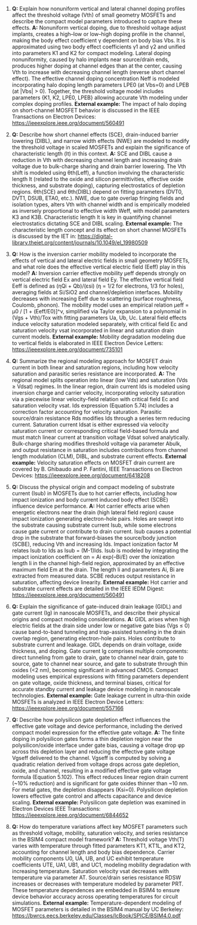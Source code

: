 1. **Q:** Explain how nonuniform vertical and lateral channel doping profiles affect the threshold voltage (Vth) of small geometry MOSFETs and describe the compact model parameters introduced to capture these effects.
   **A:** Nonuniform vertical doping, due to threshold voltage adjust implants, creates a high–low or low–high doping profile in the channel, making the body effect coefficient γ dependent on body bias Vbs. It is approximated using two body effect coefficients γ1 and γ2 and unified into parameters K1 and K2 for compact modeling. Lateral doping nonuniformity, caused by halo implants near source/drain ends, produces higher doping at channel edges than at the center, causing Vth to increase with decreasing channel length (reverse short channel effect). The effective channel doping concentration Neff is modeled incorporating halo doping length parameters LPE0 (at Vbs=0) and LPEB (at |Vbs| > 0). Together, the threshold voltage model includes parameters {K1, K2, LPE0, LPEB} allowing accurate Vth modeling under complex doping profiles.
   **External example:** The impact of halo doping on short-channel MOSFET behavior is discussed in the IEEE Transactions on Electron Devices: https://ieeexplore.ieee.org/document/560491

2. **Q:** Describe how short channel effects (SCE), drain-induced barrier lowering (DIBL), and narrow width effects (NWE) are modeled to modify the threshold voltage in scaled MOSFETs and explain the significance of characteristic length (lt) in this context.
   **A:** SCE and DIBL cause a reduction in Vth with decreasing channel length and increasing drain voltage due to bulk-charge sharing and drain barrier lowering. The Vth shift is modeled using θth(Leff), a function involving the characteristic length lt (related to the oxide and silicon permittivities, effective oxide thickness, and substrate doping), capturing electrostatics of depletion regions. θth(SCE) and θth(DIBL) depend on fitting parameters (DVT0, DVT1, DSUB, ETA0, etc.). NWE, due to gate overlap fringing fields and isolation types, alters Vth with channel width and is empirically modeled as inversely proportional to effective width Weff, with model parameters K3 and K3B. Characteristic length lt is key in quantifying channel electrostatics dictating SCE and DIBL scaling.
   **External example:** The characteristic length concept and its effect on short channel MOSFETs is discussed by the IET in: https://digital-library.theiet.org/content/journals/10.1049/el_19980509

3. **Q:** How is the inversion carrier mobility modeled to incorporate the effects of vertical and lateral electric fields in small geometry MOSFETs, and what role does the effective vertical electric field (Eeff) play in this model?
   **A:** Inversion carrier effective mobility μeff depends strongly on vertical electric field Ex and lateral field Ey. The effective vertical field Eeff is defined as (ηQi + Qb)/(εsi) (η = 1/2 for electrons, 1/3 for holes), averaging fields at Si/SiO2 and channel/depletion interfaces. Mobility decreases with increasing Eeff due to scattering (surface roughness, Coulomb, phonon). The mobility model uses an empirical relation μeff = μ0 / [1 + (Eeff/E0)]^ν, simplified via Taylor expansion to a polynomial in (Vgs + Vth)/Tox with fitting parameters Ua, Ub, Uc. Lateral field effects induce velocity saturation modeled separately, with critical field Ec and saturation velocity vsat incorporated in linear and saturation drain current models.
   **External example:** Mobility degradation modeling due to vertical fields is elaborated in IEEE Electron Device Letters: https://ieeexplore.ieee.org/document/735101

4. **Q:** Summarize the regional modeling approach for MOSFET drain current in both linear and saturation regions, including how velocity saturation and parasitic series resistance are incorporated.
   **A:** The regional model splits operation into linear (low Vds) and saturation (Vds ≥ Vdsat) regimes. In the linear region, drain current Ids is modeled using inversion charge and carrier velocity, incorporating velocity saturation via a piecewise linear velocity-field relation with critical field Ec and saturation velocity vsat. Ids expression (Equation 5.74) includes a correction factor accounting for velocity saturation. Parasitic source/drain resistance Rds modifies Ids through a series term reducing current. Saturation current Idsat is either expressed via velocity saturation current or corresponding critical field-based formula and must match linear current at transition voltage Vdsat solved analytically. Bulk-charge sharing modifies threshold voltage via parameter Abulk, and output resistance in saturation includes contributions from channel length modulation (CLM), DIBL, and substrate current effects.
   **External example:** Velocity saturation effects on MOSFET drain current are covered by B. Ghibaudo and P. Fantini, IEEE Transactions on Electron Devices: https://ieeexplore.ieee.org/document/6418208

5. **Q:** Discuss the physical origin and compact modeling of substrate current (Isub) in MOSFETs due to hot carrier effects, including how impact ionization and body current induced body effect (SCBE) influence device performance.
   **A:** Hot carrier effects arise when energetic electrons near the drain (high lateral field region) cause impact ionization generating electron-hole pairs. Holes are swept into the substrate causing substrate current Isub, while some electrons cause gate current or contribute to drain current. Isub causes a potential drop in the substrate that forward-biases the source/body junction (SCBE), reducing Vth and increasing Ids. Impact ionization factor M relates Isub to Ids as Isub = (M-1)Ids. Isub is modeled by integrating the impact ionization coefficient αn = Ai exp(–Bi/E) over the ionization length li in the channel high-field region, approximated by an effective maximum field Em at the drain. The length li and parameters Ai, Bi are extracted from measured data. SCBE reduces output resistance in saturation, affecting device linearity.
   **External example:** Hot carrier and substrate current effects are detailed in the IEEE IEDM Digest: https://ieeexplore.ieee.org/document/560491

6. **Q:** Explain the significance of gate-induced drain leakage (GIDL) and gate current (Ig) in nanoscale MOSFETs, and describe their physical origins and compact modeling considerations.
   **A:** GIDL arises when high electric fields at the drain side under low or negative gate bias (Vgs ≤ 0) cause band-to-band tunneling and trap-assisted tunneling in the drain overlap region, generating electron-hole pairs. Holes contribute to substrate current and leakage. GIDL depends on drain voltage, oxide thickness, and doping. Gate current Ig comprises multiple components: direct tunneling from gate to drain, gate to channel near drain, gate to source, gate to channel near source, and gate to substrate through thin oxides (<2 nm), becoming significant in advanced CMOS. Compact modeling uses empirical expressions with fitting parameters dependent on gate voltage, oxide thickness, and terminal biases, critical for accurate standby current and leakage device modeling in nanoscale technologies.
   **External example:** Gate leakage current in ultra-thin oxide MOSFETs is analyzed in IEEE Electron Device Letters: https://ieeexplore.ieee.org/document/557166

7. **Q:** Describe how polysilicon gate depletion effect influences the effective gate voltage and device performance, including the derived compact model expression for the effective gate voltage.
   **A:** The finite doping in polysilicon gates forms a thin depletion region near the polysilicon/oxide interface under gate bias, causing a voltage drop φp across this depletion layer and reducing the effective gate voltage Vgseff delivered to the channel. Vgseff is computed by solving a quadratic relation derived from voltage drops across gate depletion, oxide, and channel, resulting in a modified effective gate voltage formula (Equation 5.102). This effect reduces linear region drain current (~10% reduction) and is significant for gate oxides thinner than ~10 nm. For metal gates, the depletion disappears (Ksi=0). Polysilicon depletion lowers effective gate control and affects capacitance and device scaling.
   **External example:** Polysilicon gate depletion was examined in Electron Devices IEEE Transactions: https://ieeexplore.ieee.org/document/6844652

8. **Q:** How do temperature variations affect key MOSFET parameters such as threshold voltage, mobility, saturation velocity, and series resistance in the BSIM4 compact model framework?
   **A:** Threshold voltage Vth(T) varies with temperature through fitted parameters KT1, KT1L, and KT2, accounting for channel length and body bias dependence. Carrier mobility components U0, UA, UB, and UC exhibit temperature coefficients UTE, UA1, UB1, and UC1, modeling mobility degradation with increasing temperature. Saturation velocity vsat decreases with temperature via parameter AT. Source/drain series resistance RDSW increases or decreases with temperature modeled by parameter PRT. These temperature dependences are embedded in BSIM4 to ensure device behavior accuracy across operating temperatures for circuit simulations.
   **External example:** Temperature-dependent modeling of MOSFET parameters is detailed in the BSIM4 manual by UC Berkeley: https://bwrcs.eecs.berkeley.edu/Classes/IcBook/SPICE/BSIM4.0.pdf
